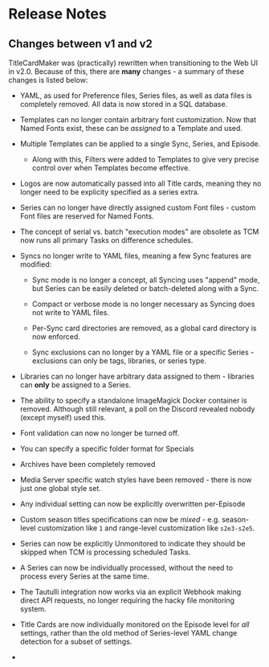 # Release Notes

## Changes between v1 and v2

TitleCardMaker was (practically) rewritten when transitioning to the Web UI in
v2.0. Because of this, there are __many__ changes - a summary of these changes
is listed below:

- YAML, as used for Preference files, Series files, as well as data files is
completely removed. All data is now stored in a SQL database.

- Templates can no longer contain arbitrary font customization. Now that Named
Fonts exist, these can be _assigned_ to a Template and used.

- Multiple Templates can be applied to a single Sync, Series, and Episode.

    - Along with this, Filters were added to Templates to give very precise
    control over when Templates become effective.

- Logos are now automatically passed into all Title cards, meaning they no
longer need to be explicity specified as a series extra.

- Series can no longer have directly assigned custom Font files - custom Font
files are reserved for Named Fonts.

- The concept of serial vs. batch "execution modes" are obsolete as TCM now runs
all primary Tasks on difference schedules.

- Syncs no longer write to YAML files, meaning a few Sync features are modified:

    - Sync mode is no longer a concept, all Syncing uses "append" mode, but
    Series can be easily deleted or batch-deleted along with a Sync.

    - Compact or verbose mode is no longer necessary as Syncing does not write
    to YAML files.

    - Per-Sync card directories are removed, as a global card directory is now
    enforced.

    - Sync exclusions can no longer by a YAML file or a specific
    Series -exclusions can only be tags, libraries, or series type.

- Libraries can no longer have arbitrary data assigned to them - libraries can
__only__ be assigned to a Series.

- The ability to specify a standalone ImageMagick Docker container is removed.
Although still relevant, a poll on the Discord revealed nobody (except myself)
used this.

- Font validation can now no longer be turned off.

- You can specify a specific folder format for Specials

- Archives have been completely removed

- Media Server specific watch styles have been removed - there is now just one
global style set.

- Any individual setting can now be explicitly overwritten per-Episode

- Custom season titles specifications can now be _mixed_ - e.g. season-level
customization like `1` and range-level customization like `s2e3-s2e5`.

- Series can now be explicitly Unmonitored to indicate they should be skipped
when TCM is processing scheduled Tasks.

- A Series can now be individually processed, without the need to process
every Series at the same time.

- The Tautulli integration now works via an explicit Webhook making direct API
requests, no longer requiring the hacky file monitoring system.

- Title Cards are now individually monitored on the Episode level for _all_ 
settings, rather than the old method of Series-level YAML change detection for
a subset of settings.

- 